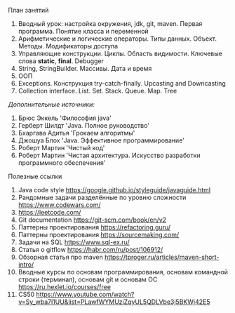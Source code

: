 План занятий

1. Вводный урок: настройка окружения, jdk, git, maven. Первая программа. Понятие класса и переменной
2. Арифметические и логические операторы. Типы данных. Объект. Методы. Модификаторы доступа
3. Управляющие конструкции. Циклы. Область видимости. Ключевые слова **static**, **final**. Debugger
4. String, StringBuilder. Массивы. Дата и время
5. ООП
6. Exceptions. Конструкция try-catch-finally. Upcasting and Downcasting
7. Collection interface. List. Set. Stack. Queue. Map. Tree

_Дополнительные источники:_

1. Брюс Эккель 'Философия java'
2. Герберт Шилдт 'Java. Полное руководство'
3. Бхаргава Адитья 'Грокаем алгоритмы'
4. Джошуа Блох 'Java. Эффективное программирование'
5. Роберт Мартин 'Чистый код'
6. Роберт Мартин 'Чистая архитектура. Искусство разработки программного обеспечения'

Полезные ссылки

1. Java code style https://google.github.io/styleguide/javaguide.html
2. Рандомные задачи разделённые по уровню сложности https://www.codewars.com/
3. https://leetcode.com/
4. Git documentation https://git-scm.com/book/en/v2
5. Паттерны проектирования https://refactoring.guru/
6. Паттерны проектирования https://sourcemaking.com/
7. Задачи на SQL https://www.sql-ex.ru/
8. Статья о gitflow https://habr.com/ru/post/106912/
9. Обзорная статья про maven https://tproger.ru/articles/maven-short-intro/
10. Вводные курсы по основам программирования, основам командной строки (терминал), основам git и основам ОС https://ru.hexlet.io/courses/free
11. CS50 https://www.youtube.com/watch?v=Sy_wba7l1UU&list=PLawfWYMUziZqyUL5QDLVbe3j5BKWj42E5
